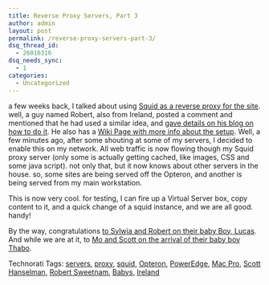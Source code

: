 ```yaml
---
title: Reverse Proxy Servers, Part 3
author: admin
layout: post
permalink: /reverse-proxy-servers-part-3/
dsq_thread_id:
  - 26016316
dsq_needs_sync:
  - 1
categories:
  - Uncategorized
---
```

a few weeks back, I talked about using [Squid as a reverse proxy for the site][1]. well, a guy named Robert, also from Ireland, posted a comment and mentioned that he had used a similar idea, and [gave details on his blog on how to do it][2]. He also has a [Wiki Page with more info about the setup][3]. Well, a few minutes ago, after some shouting at some of my servers, I decided to enable this on my network. All web traffic is now flowing though my Squid proxy server (only some is actually getting cached, like images, CSS and some java script). not only that, but it now knows about other servers in the house. so, some sites are being served off the Opteron, and another is being served from my main workstation.

This is now very cool. for testing, I can fire up a Virtual Server box, copy content to it, and a quick change of a squid instance, and we are all good. handy! 

By the way, congratulations [to Sylwia and Robert on their baby Boy, Lucas][4]. And while we are at it, to [Mo and Scott on the arrival of their baby boy Thabo][5].

<div class="wlWriterSmartContent" id="scid:0767317B-992E-4b12-91E0-4F059A8CECA8:e8958340-1f6e-4d6c-92bc-a7489afcf668" style="padding-right: 0px; display: inline; padding-left: 0px; float: none; padding-bottom: 0px; margin: 0px; padding-top: 0px">
  Technorati Tags: <a href="http://technorati.com/tags/servers" rel="tag">servers</a>, <a href="http://technorati.com/tags/proxy" rel="tag">proxy</a>, <a href="http://technorati.com/tags/squid" rel="tag">squid</a>, <a href="http://technorati.com/tags/Opteron" rel="tag">Opteron</a>, <a href="http://technorati.com/tags/PowerEdge" rel="tag">PowerEdge</a>, <a href="http://technorati.com/tags/Mac%20Pro" rel="tag">Mac Pro</a>, <a href="http://technorati.com/tags/Scott%20Hanselman" rel="tag">Scott Hanselman</a>, <a href="http://technorati.com/tags/Robert%20Sweetnam" rel="tag">Robert Sweetnam</a>, <a href="http://technorati.com/tags/Babys" rel="tag">Babys</a>, <a href="http://technorati.com/tags/Ireland" rel="tag">Ireland</a>
</div></p>

 [1]: http://blog.lotas-smartman.net/archive/2007/10/03/reverse-proxy-servers-part-2.aspx
 [2]: http://blog.sweetnam.eu/2007/10/30/is-everything-working-ok/
 [3]: http://www.sweetnam.eu/index.php/Reverse_Proxy_with_Squid
 [4]: http://blog.sweetnam.eu/2007/11/16/its-a-boy/
 [5]: http://www.hanselman.com/blog/BabyThaboArrives.aspx